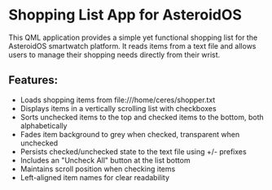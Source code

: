 # Shopping List App for AsteroidOS
This QML application provides a simple yet functional shopping list for the AsteroidOS smartwatch platform. It reads items from a text file and allows users to manage their shopping needs directly from their wrist.

## Features:
- Loads shopping items from file:///home/ceres/shopper.txt
- Displays items in a vertically scrolling list with checkboxes
- Sorts unchecked items to the top and checked items to the bottom, both alphabetically
- Fades item background to grey when checked, transparent when unchecked
- Persists checked/unchecked state to the text file using +/- prefixes
- Includes an "Uncheck All" button at the list bottom
- Maintains scroll position when checking items
- Left-aligned item names for clear readability


